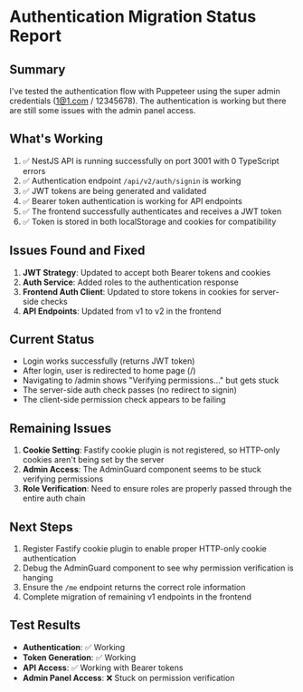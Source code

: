 # Authentication Migration Status Report

## Summary
I've tested the authentication flow with Puppeteer using the super admin credentials (1@1.com / 12345678). The authentication is working but there are still some issues with the admin panel access.

## What's Working
1. ✅ NestJS API is running successfully on port 3001 with 0 TypeScript errors
2. ✅ Authentication endpoint `/api/v2/auth/signin` is working
3. ✅ JWT tokens are being generated and validated
4. ✅ Bearer token authentication is working for API endpoints
5. ✅ The frontend successfully authenticates and receives a JWT token
6. ✅ Token is stored in both localStorage and cookies for compatibility

## Issues Found and Fixed
1. **JWT Strategy**: Updated to accept both Bearer tokens and cookies
2. **Auth Service**: Added roles to the authentication response
3. **Frontend Auth Client**: Updated to store tokens in cookies for server-side checks
4. **API Endpoints**: Updated from v1 to v2 in the frontend

## Current Status
- Login works successfully (returns JWT token)
- After login, user is redirected to home page (/)
- Navigating to /admin shows "Verifying permissions..." but gets stuck
- The server-side auth check passes (no redirect to signin)
- The client-side permission check appears to be failing

## Remaining Issues
1. **Cookie Setting**: Fastify cookie plugin is not registered, so HTTP-only cookies aren't being set by the server
2. **Admin Access**: The AdminGuard component seems to be stuck verifying permissions
3. **Role Verification**: Need to ensure roles are properly passed through the entire auth chain

## Next Steps
1. Register Fastify cookie plugin to enable proper HTTP-only cookie authentication
2. Debug the AdminGuard component to see why permission verification is hanging
3. Ensure the `/me` endpoint returns the correct role information
4. Complete migration of remaining v1 endpoints in the frontend

## Test Results
- **Authentication**: ✅ Working
- **Token Generation**: ✅ Working
- **API Access**: ✅ Working with Bearer tokens
- **Admin Panel Access**: ❌ Stuck on permission verification